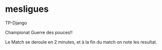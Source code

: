 # mesligues
TP-Django

Championat Guerre des pouces!!

Le Match se deroule en 2 minutes, et à la fin du match on note les resultat.
